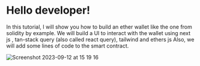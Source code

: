 # Hello developer!
In this tutorial, I will show you how to build an ether wallet like the one from solidity by example.
We will build a UI to interact with the wallet using next js , tan-stack query (also called react query), tailwind and ethers js
Also, we will add some lines of code to the smart contract.

![Screenshot 2023-09-12 at 15 19 16](https://github.com/kinglee18/next_ethers_queries/assets/14193085/3cc3deaf-73b4-49f4-967a-7cb6c6e1bba4)
